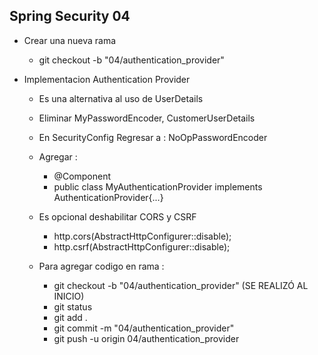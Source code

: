 ## Spring Security 04
- Crear una nueva rama 
  - git checkout -b "04/authentication_provider"

- Implementacion Authentication Provider
  - Es una alternativa al uso de UserDetails
  - Eliminar MyPasswordEncoder, CustomerUserDetails
  - En SecurityConfig Regresar a :  NoOpPasswordEncoder
  - Agregar :
    - @Component
    - public class MyAuthenticationProvider implements AuthenticationProvider{...}
  - Es opcional deshabilitar CORS y CSRF
    - http.cors(AbstractHttpConfigurer::disable);
    - http.csrf(AbstractHttpConfigurer::disable);

  - Para agregar codigo en rama :
    - git checkout -b "04/authentication_provider"  (SE REALIZÓ AL INICIO)
    - git status
    - git add .
    - git commit -m "04/authentication_provider"
    - git push -u origin 04/authentication_provider
